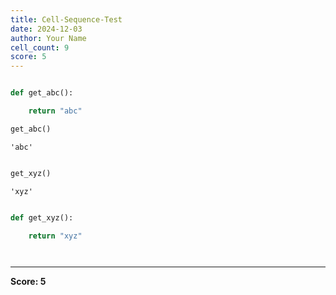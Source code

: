 ```yaml
---
title: Cell-Sequence-Test
date: 2024-12-03
author: Your Name
cell_count: 9
score: 5
---
```


```python

```


```python
def get_abc():

    return "abc"
```


```python
get_abc()
```




    'abc'




```python

```


```python
get_xyz()
```




    'xyz'




```python

```


```python
def get_xyz():

    return "xyz"
```


```python

```


```python

```


---
**Score: 5**